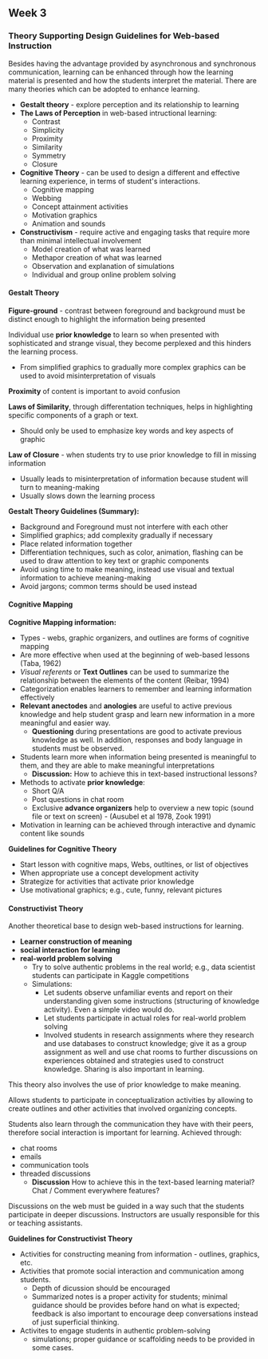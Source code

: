 ## Week 3

### Theory Supporting Design Guidelines for Web-based Instruction
Besides having the advantage provided by asynchronous and synchronous communication, learning can be enhanced through how the learning material is presented and how the students interpret the material. There are many theories which can be adopted to enhance learning.
  - **Gestalt theory** - explore perception and its relationship to learning
  - **The Laws of Perception** in web-based intructional learning:
    - Contrast
    - Simplicity
    - Proximity
    - Similarity
    - Symmetry
    - Closure
  - **Cognitive Theory** - can be used to design a different and effective learning experience, in terms of student's interactions.
    - Cognitive mapping
    - Webbing
    - Concept attainment activities
    - Motivation graphics
    - Animation and sounds
  - **Constructivism** - require active and engaging tasks that require more than minimal intellectual involvement
    - Model creation of what was learned
    - Methapor creation of what was learned
    - Observation and explanation of simulations
    - Individual and group online problem solving

#### Gestalt Theory
**Figure-ground** - contrast between foreground and background must be distinct enough to highlight the information being presented

Individual use **prior knowledge** to learn so when presented with sophisticated and strange visual, they become perplexed and this hinders the learning process.
  - From simplified graphics to gradually more complex graphics can be used to avoid misinterpretation of visuals

**Proximity** of content is important to avoid confusion

**Laws of Similarity**, through differentation techniques, helps in highlighting specific components of a graph or text.
  - Should only be used to emphasize key words and key aspects of graphic

**Law of Closure** - when students try to use prior knowledge to fill in missing information
  - Usually leads to misinterpretation of information because student will turn to meaning-making
  - Usually slows down the learning process

**Gestalt Theory Guidelines (Summary):**
  - Background and Foreground must not interfere with each other
  - Simplified graphics; add complexity gradually if necessary
  - Place related information together
  - Differentiation techniques, such as color, animation, flashing can be used to draw attention to key text or graphic components
  - Avoid using time to make meaning, instead use visual and textual information to achieve meaning-making
  - Avoid jargons; common terms should be used instead

#### Cognitive Mapping
**Cognitive Mapping information:**
  - Types - webs, graphic organizers, and outlines are forms of cognitive mapping
  - Are more effective when used at the beginning of web-based lessons (Taba, 1962)
  - *Visual referents* or **Text Outlines** can be used to summarize the relationship between the elements of the content (Reibar, 1994)
  - Categorization enables learners to remember and learning information effectively
  - **Relevant anectodes** and **anologies** are useful to active previous knowledge and help student grasp and learn new information in a more meaningful and easier way.
    - **Questioning** during presentations are good to activate previous knowledge as well. In addition, responses and body language in students must be observed.
  - Students learn more when information being presented is meaningful to them, and they are able to make meaningful interpretations
    - **Discussion:** How to achieve this in text-based instructional lessons?
  - Methods to activate **prior knowledge**:
     - Short Q/A
     - Post questions in chat room
     - Exclusive **advance organizers** help to overview a new topic (sound file or text on screen) - (Ausubel et al 1978, Zook 1991)
  - Motivation in learning can be achieved through interactive and dynamic content like sounds

**Guidelines for Cognitive Theory**
  - Start lesson with cognitive maps, Webs, outltines, or list of objectives
  - When appropriate use a concept development activity
  - Strategize for activities that activate prior knowledge
  - Use motivational graphics; e.g., cute, funny, relevant pictures

#### Constructivist Theory
Another theoretical base to design web-based instructions for learning.
  - **Learner construction of meaning**
  - **social interaction for learning**
  - **real-world problem solving**
    - Try to solve authentic problems in the real world; e.g., data scientist students can participate in Kaggle competitions
    - Simulations:
      - Let sudents observe unfamiliar events and report on their understanding given some instructions (structuring of knowledge activity). Even a simple video would do.
      - Let students participate in actual roles for real-world problem solving
      - Involved students in research assignments where they research and use databases to construct knowledge; give it as a group assignment as well and use chat rooms to further discussions on experiences obtained and strategies used to construct knowledge. Sharing is also important in learning.

This theory also involves the use of prior knowledge to make meaning.

Allows students to participate in conceptualization activities by allowing to create outlines and other activities that involved organizing concepts.

Students also learn through the communication they have with their peers, therefore social interaction is important for learning. Achieved through:
  - chat rooms
  - emails
  - communication tools
  - threaded discussions
    - **Discussion** How to achieve this in the text-based learning material? Chat / Comment everywhere features?

Discussions on the web must be guided in a way such that the students participate in deeper discussions. Instructors are usually responsible for this or teaching assistants.

**Guidelines for Constructivist Theory**
  - Activities for constructing meaning from information - outlines, graphics, etc.
  - Activities that promote social interaction and communication among students.
    - Depth of dicussion should be encouraged
    - Summarized notes is a proper activity for students; minimal guidance should be provides before hand on what is expected; feedback is also important to encourage deep conversations instead of just superficial thinking.
  - Activites to engage students in authentic problem-solving
    - simulations; proper guidance or scaffolding needs to be provided in some cases. 
